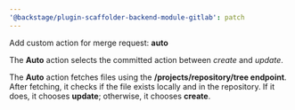 ```yaml
---
'@backstage/plugin-scaffolder-backend-module-gitlab': patch
---
```


Add custom action for merge request: **auto**

The **Auto** action selects the committed action between _create_ and _update_.

The **Auto** action fetches files using the **/projects/repository/tree endpoint**.
After fetching, it checks if the file exists locally and in the repository. If it does, it chooses **update**; otherwise, it chooses **create**.
